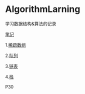 # AlgorithmLarning
学习数据结构&算法的记录

[笔记](https://nyimac.gitee.io/2020/06/17/%E6%95%B0%E6%8D%AE%E7%BB%93%E6%9E%84%E4%B8%8E%E7%AE%97%E6%B3%95/)

1.[稀疏数组](./src/main/java/org/example/稀疏数组/稀疏数组.md)

2.[队列](./src/main/java/org/example/队列/队列.md)

3.[链表](./src/main/java/org/example/链表/链表.md)

4.[栈](./src/main/java/org/example/栈/栈.md)

P30